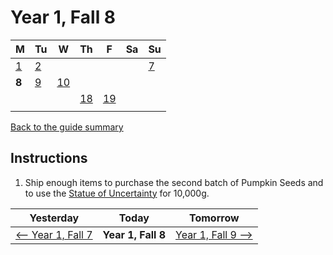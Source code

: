 # Year 1, Fall 8

| M                          | Tu                        | W                         | Th                        | F                         | Sa                        | Su                        |
| -------------------------- | ------------------------- | ------------------------- | ------------------------- |-------------------------- | ------------------------- | ------------------------- |
| [1](year-1-fall-1.md)      | [2](year-1-fall-2.md)     |                           |                           |                           |                           | [7](year-1-fall-7.md)     |
| **8**                      | [9](year-1-fall-9.md)     | [10](year-1-fall-10.md)   |                           |                           |                           |                           |
|                            |                           |                           | [18](year-1-fall-18.md)   | [19](year-1-fall-19.md)   |                           |                           |
|                            |                           |                           |                           |                           |                           |                           |

[Back to the guide summary](readme.md)

## Instructions

1. Ship enough items to purchase the second batch of Pumpkin Seeds and to use the [Statue of Uncertainty](https://stardewvalleywiki.com/The_Sewers#Statue_Of_Uncertainty) for 10,000g.

| Yesterday                                   | Today                 | Tomorrow                                    |
| ------------------------------------------- | --------------------- | ------------------------------------------- |
| [⟵ Year 1, Fall 7](year-1-fall-7.md)       | **Year 1, Fall 8**    | [Year 1, Fall 9 ⟶](year-1-fall-9.md)       |

